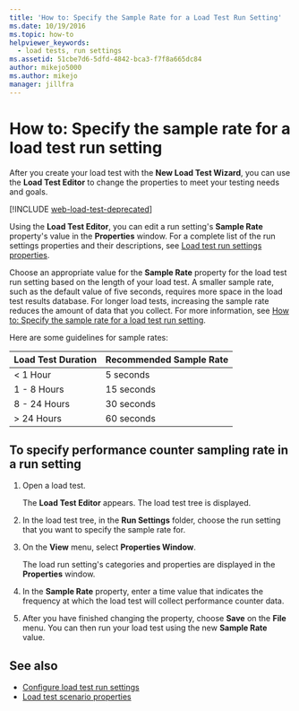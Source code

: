 ```yaml
---
title: 'How to: Specify the Sample Rate for a Load Test Run Setting'
ms.date: 10/19/2016
ms.topic: how-to
helpviewer_keywords: 
  - load tests, run settings
ms.assetid: 51cbe7d6-5dfd-4842-bca3-f7f8a665dc84
author: mikejo5000
ms.author: mikejo
manager: jillfra
---
```

# How to: Specify the sample rate for a load test run setting

After you create your load test with the **New Load Test Wizard**, you can use the **Load Test Editor** to change the properties to meet your testing needs and goals.

[!INCLUDE [web-load-test-deprecated](includes/web-load-test-deprecated.md)]

Using the **Load Test Editor**, you can edit a run setting's **Sample Rate** property's value in the **Properties** window. For a complete list of the run settings properties and their descriptions, see [Load test run settings properties](../test/load-test-run-settings-properties.md).

Choose an appropriate value for the **Sample Rate** property for the load test run setting based on the length of your load test. A smaller sample rate, such as the default value of five seconds, requires more space in the load test results database. For longer load tests, increasing the sample rate reduces the amount of data that you collect. For more information, see [How to: Specify the sample rate for a load test run setting](../test/how-to-specify-the-sample-rate-for-a-load-test.md).

Here are some guidelines for sample rates:

|Load Test Duration|Recommended Sample Rate|
|-|-----------------------------|
|\< 1 Hour|5 seconds|
|1 - 8 Hours|15 seconds|
|8 - 24 Hours|30 seconds|
|> 24 Hours|60 seconds|

## To specify performance counter sampling rate in a run setting

1. Open a load test.

     The **Load Test Editor** appears. The load test tree is displayed.

2. In the load test tree, in the **Run Settings** folder, choose the run setting that you want to specify the sample rate for.

3. On the **View** menu, select **Properties Window**.

     The load run setting's categories and properties are displayed in the **Properties** window.

4. In the **Sample Rate** property, enter a time value that indicates the frequency at which the load test will collect performance counter data.

5. After you have finished changing the property, choose **Save** on the **File** menu. You can then run your load test using the new **Sample Rate** value.

## See also

- [Configure load test run settings](../test/configure-load-test-run-settings.md)
- [Load test scenario properties](../test/load-test-scenario-properties.md)
